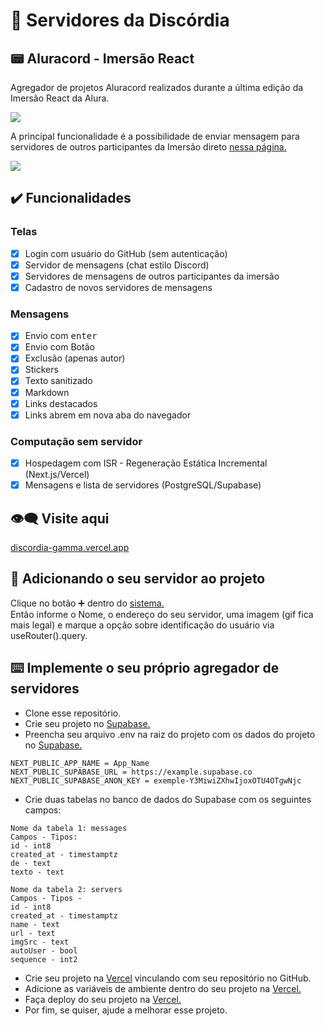 # 📱 Servidores da Discórdia

## 📟 Aluracord - Imersão React

Agregador de projetos Aluracord realizados durante a última edição da Imersão React da Alura.

[<img src='https://discordia-gamma.vercel.app/login-screen.png'/>](https://discordia-gamma.vercel.app/)  

A principal funcionalidade é a possibilidade de enviar mensagem para servidores de outros participantes da Imersão direto [nessa página.](https://discordia-gamma.vercel.app/)  

[<img src='https://discordia-gamma.vercel.app/main-screen.png'/>](https://discordia-gamma.vercel.app/)  

## ✔️ Funcionalidades

### Telas
- [x] Login com usuário do GitHub (sem autenticação)
- [x] Servidor de mensagens (chat estilo Discord)
- [x] Servidores de mensagens de outros participantes da imersão
- [x] Cadastro de novos servidores de mensagens

### Mensagens
- [x] Envio com <kbd>enter</kbd>
- [x] Envio com Botão
- [x] Exclusão (apenas autor)
- [x] Stickers
- [x] Texto sanitizado
- [x] Markdown
- [x] Links destacados
- [x] Links abrem em nova aba do navegador

### Computação sem servidor
- [x] Hospedagem com ISR - Regeneração Estática Incremental (Next.js/Vercel)
- [x] Mensagens e lista de servidores (PostgreSQL/Supabase)

## 👁️‍🗨️ Visite aqui
[discordia-gamma.vercel.app](https://discordia-gamma.vercel.app/)  

## 🤖 Adicionando o seu servidor ao projeto
Clique no botão ➕ dentro do [sistema.](https://discordia-gamma.vercel.app/)  
Então informe o Nome, o endereço do seu servidor, uma imagem (gif fica mais legal) e marque a opção sobre identificação do usuário via useRouter().query.  

## ⌨️ Implemente o seu próprio agregador de servidores

- Clone esse repositório.  
- Crie seu projeto no [Supabase.](https://supabase.com/)  
- Preencha seu arquivo .env na raiz do projeto com os dados do projeto no [Supabase.](https://supabase.com/)  

```
NEXT_PUBLIC_APP_NAME = App_Name
NEXT_PUBLIC_SUPABASE_URL = https://example.supabase.co
NEXT_PUBLIC_SUPABASE_ANON_KEY = exemple-Y3MiwiZXhwIjoxOTU4OTgwNjc
```

- Crie duas tabelas no banco de dados do Supabase com os seguintes campos:

```
Nome da tabela 1: messages
Campos - Tipos:
id - int8
created_at - timestamptz
de - text
texto - text
```

```
Nome da tabela 2: servers
Campos - Tipos -
id - int8
created_at - timestamptz
name - text
url - text
imgSrc - text
autoUser - bool
sequence - int2
```

- Crie seu projeto na [Vercel](https://vercel.com/) vinculando com seu repositório no GitHub.  
- Adicione as variáveis de ambiente dentro do seu projeto na [Vercel.](https://vercel.com/)  
- Faça deploy do seu projeto na [Vercel.](https://vercel.com/)  
- Por fim, se quiser, ajude a melhorar esse projeto.  
